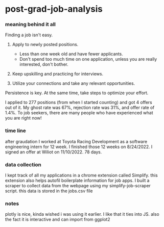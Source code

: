 # post-grad-job-analysis

### meaning behind it all

Finding a job isn't easy. 

1. Apply to newly posted positions. 
   - Less than one week old and have fewer applicants.
   - Don't spend too much time on one application, unless you are really interested, don't bother.
  
2. Keep upskilling and practicing for interviews.
3. Utilize your connections and take any relevant opportunities.

Persistence is key. At the same time, take steps to optimize your effort.

I applied to 277 positions (from when I started counting) and got 4 offers out of it. My ghost rate was 67%, rejection rate was 31%, and offer rate of 1.4%. To job seekers, there are many people who have experienced what you are right now!

### time line

after graudation I worked at Toyota Racing Development as a software engineering intern for 12 week. I finished those 12 weeks on 8/24/2022. I signed an offer at Wiliot on 11/10/2022. 78 days.

### data collection

I kept track of all my applications in a chrome extension called Simplify. this extension also helps autofil boilerplate information for job apps. I built a scraper to collect data from the webpage using my simplify-job-scraper script. this data is stored in the jobs.csv file


### notes

plotly is nice, kinda wished i was using it earlier. I like that it ties into JS. also the fact it is  interactive and can import from ggplot2

